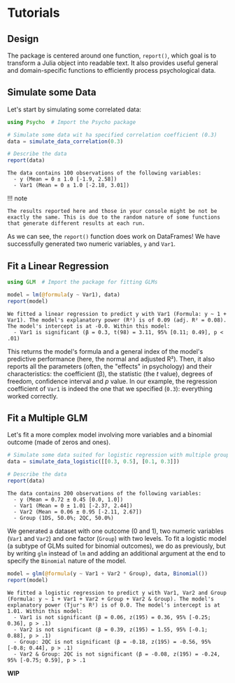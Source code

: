 # Tutorials

## Design

The package is centered around one function, `report()`, which goal is to transform a Julia object into readable text. It also provides useful general and domain-specific functions to efficiently process psychological data.


## Simulate some Data

Let's start by simulating some correlated data:

```julia
using Psycho  # Import the Psycho package

# Simulate some data wit ha specified correlation coefficient (0.3)
data = simulate_data_correlation(0.3)

# Describe the data
report(data)
```
```
The data contains 100 observations of the following variables:
  - y (Mean = 0 ± 1.0 [-1.9, 2.58])
  - Var1 (Mean = 0 ± 1.0 [-2.18, 3.01])
```

!!! note

    The results reported here and those in your console might be not be exactly the same. This is due to the random nature of some functions that generate different results at each run.



As we can see, the `report()` function does work on DataFrames! We have successfully generated two numeric variables, `y` and `Var1`.

## Fit a Linear Regression


```julia
using GLM  # Import the package for fitting GLMs

model = lm(@formula(y ~ Var1), data)
report(model)
```
```
We fitted a linear regression to predict y with Var1 (Formula: y ~ 1 + Var1). The model's explanatory power (R²) is of 0.09 (adj. R² = 0.08). The model's intercept is at -0.0. Within this model:
  - Var1 is significant (β = 0.3, t(98) = 3.11, 95% [0.11; 0.49], p < .01)
```

This returns the model's formula and a general index of the model's predictive performance (here, the normal and adjusted R²). Then, it also reports all the parameters (often, the "effects" in psychology) and their characteristics: the coefficient (β), the statistic (the *t* value), degrees of freedom, confidence interval and *p* value. In our example, the regression coefficient of `Var1` is indeed the one that we specified (`0.3`): everything worked correctly.


## Fit a Multiple GLM

Let's fit a more complex model involving more variables and a binomial outcome (made of zeros and ones).


```julia
# Simulate some data suited for logistic regression with multiple groups
data = simulate_data_logistic([[0.3, 0.5], [0.1, 0.3]])

# Describe the data
report(data)
```
```
The data contains 200 observations of the following variables:
  - y (Mean = 0.72 ± 0.45 [0.0, 1.0])
  - Var1 (Mean = 0 ± 1.01 [-2.37, 2.44])
  - Var2 (Mean = 0.06 ± 0.95 [-2.11, 2.67])
  - Group (1DS, 50.0%; 2QC, 50.0%)
```

We generated a dataset with one outcome (0 and 1), two numeric variables (`Var1` and `Var2`) and one factor (`Group`) with two levels. To fit a logistic model (a subtype of GLMs suited for binomial outcomes), we do as previously, but by writing `glm` instead of `lm` and adding an additional argument at the end to specify the `Binomial` nature of the model.

```julia
model = glm(@formula(y ~ Var1 + Var2 * Group), data, Binomial())
report(model)
```
```
We fitted a logistic regression to predict y with Var1, Var2 and Group (Formula: y ~ 1 + Var1 + Var2 + Group + Var2 & Group). The model's explanatory power (Tjur's R²) is of 0.0. The model's intercept is at 1.01. Within this model:
  - Var1 is not significant (β = 0.06, z(195) = 0.36, 95% [-0.25; 0.36], p > .1)
  - Var2 is not significant (β = 0.39, z(195) = 1.55, 95% [-0.1; 0.88], p > .1)
  - Group: 2QC is not significant (β = -0.18, z(195) = -0.56, 95% [-0.8; 0.44], p > .1)
  - Var2 & Group: 2QC is not significant (β = -0.08, z(195) = -0.24, 95% [-0.75; 0.59], p > .1
```



**WIP**
